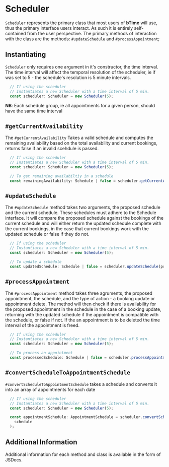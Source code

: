 # Scheduler

`Scheduler` represents the primary class that most users of **bTime** will use, thus the primary interface users interact.  As such it is entirely self-contained from the user perspective.  The primary methods of interaction with the class are the methods: `#updateSchedule` and `#processAppointment`;

##  Instantiating

`Scheduler` only requires one argument in it's constructor, the time interval.  The time interval will affect the temporal resolution of the scheduler, ie if was set to 5 - the schedule's resolution is 5 minute intervals.

```typescript
  // If using the scheduler
  // Instantiates a new Scheduler with a time interval of 5 min.
  const scheduler: Scheduler = new Scheduler(5); 
```

**NB**: Each schedule group, ie all appointments for a given person, should have the same time interval

## `#getCurrentAvailability`

The `#getCurrentAvailability` Takes a valid schedule and computes the remaining availability based on the total availability and current bookings, returns false if an invalid scehdule is passed.

```typescript
  // If using the scheduler
  // Instantiates a new Scheduler with a time interval of 5 min.
  const scheduler: Scheduler = new Scheduler(5); 

  // To get remaining availabiltiy in a schedule
  const remainingAvailability: Schedule | false = scheduler.getCurrentAvailability(schedule);
```

## `#updateSchedule`

The `#updateSchedule` method takes two arguments, the proposed schedule and the current schedule.  These schedules must adhere to the Schedule interface.  It will compare the proposed schedule against the bookings of the current schedule and will either return the updated schedule complete with the current bookings, in the case that current bookings work with the updated schedule or false if they do not.

```typescript
  // If using the scheduler
  // Instantiates a new Scheduler with a time interval of 5 min.
  const scheduler: Scheduler = new Scheduler(5); 

  // To update a schedule
  const updatedSchedule: Schedule | false = scheduler.updateSchedule(proposedSchedule, currentSchedule);
```

## `#processAppointment`

The `#processAppointment` method takes three agruments, the proposed appointment, the schedule, and the type of action \- a booking update or appointment delete.  The method will then check if there is availability for the proposed appointment in the schedule in the case of a booking update, returning with the updated schedule if the appointment is compatible with the schedule, or false if not.  If the an appointment is to be deleted the time interval of the appointment is freed.

```typescript
  // If using the scheduler
  // Instantiates a new Scheduler with a time interval of 5 min.
  const scheduler: Scheduler = new Scheduler(5); 

  // To process an appointment
  const processedSchedule: Schedule | false = scheduler.processAppointment(appointment, schedule, ScheduleActions.BOOKING_UPDATE); 
```

## `#convertScheduleToAppointmentSchedule`

`#convertScheduleToAppointmentSchedule` takes a schedule and converts it into an array of appointments for each date

```typescript
  // If using the scheduler
  // Instantiates a new Scheduler with a time interval of 5 min.
  const scheduler: Scheduler = new Scheduler(5); 

  const appointmentSchedule: AppointmentSchedule = scheduler.convertScheduleToAppointmentSchedule(
    schedule
  );
```

## Additional Information

Additional information for each method and class is available in the form of JSDocs.